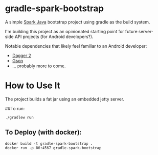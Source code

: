 # gradle-spark-bootstrap
A simple [Spark Java](http://sparkjava.com/) bootstrap project using gradle as the build system.

I'm building this project as an opinionated starting point for future server-side API projects (for Android developers?).

Notable dependencies that likely feel familiar to an Android developer:
- [Dagger 2](http://google.github.io/dagger/)
- [Gson](https://github.com/google/gson)
- ... probably more to come.

# How to Use It
The project builds a fat jar using an embedded jetty server. 

##To run:
```
./gradlew run
```

## To Deploy (with docker):
```
docker build -t gradle-spark-bootstrap .
docker run -p 80:4567 gradle-spark-bootstrap
```


